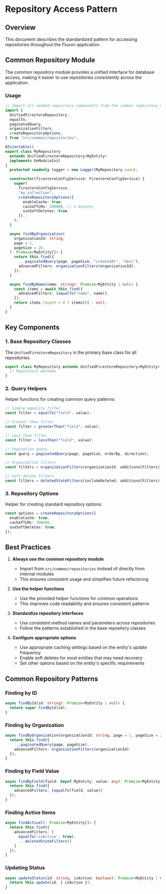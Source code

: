 # Repository Access Pattern

## Overview

This document describes the standardized pattern for accessing repositories throughout the Fluxori application.

## Common Repository Module

The common repository module provides a unified interface for database access, making it easier to use repositories consistently across the application.

### Usage

```typescript
// Import all needed repository components from the common repository module
import {
  UnifiedFirestoreRepository,
  equalTo,
  paginatedQuery,
  organizationFilters,
  createRepositoryOptions,
} from "src/common/repositories";

@Injectable()
export class MyRepository
  extends UnifiedFirestoreRepository<MyEntity>
  implements OnModuleInit
{
  protected readonly logger = new Logger(MyRepository.name);

  constructor(firestoreConfigService: FirestoreConfigService) {
    super(
      firestoreConfigService,
      "my_collection",
      createRepositoryOptions({
        enableCache: true,
        cacheTTLMs: 300000, // 5 minutes
        useSoftDeletes: true,
      }),
    );
  }

  async findByOrganization(
    organizationId: string,
    page = 1,
    pageSize = 20,
  ): Promise<MyEntity[]> {
    return this.find({
      ...paginatedQuery(page, pageSize, "createdAt", "desc"),
      advancedFilters: organizationFilters(organizationId),
    });
  }

  async findByName(name: string): Promise<MyEntity | null> {
    const items = await this.find({
      advancedFilters: [equalTo("name", name)],
    });
    return items.length > 0 ? items[0] : null;
  }
}
```

## Key Components

### 1. Base Repository Classes

The `UnifiedFirestoreRepository` is the primary base class for all repositories.

```typescript
export class MyRepository extends UnifiedFirestoreRepository<MyEntity> {
  // Repository methods
}
```

### 2. Query Helpers

Helper functions for creating common query patterns:

```typescript
// Simple equality filter
const filter = equalTo("field", value);

// Greater than filter
const filter = greaterThan("field", value);

// Less than filter
const filter = lessThan("field", value);

// Pagination query
const query = paginatedQuery(page, pageSize, orderBy, direction);

// Organization filters
const filters = organizationFilters(organizationId, additionalFilters);

// Soft-delete filters
const filters = deletedStateFilters(includeDeleted, additionalFilters);
```

### 3. Repository Options

Helper for creating standard repository options:

```typescript
const options = createRepositoryOptions({
  enableCache: true,
  cacheTTLMs: 300000,
  useSoftDeletes: true,
});
```

## Best Practices

1. **Always use the common repository module**

   - Import from `src/common/repositories` instead of directly from internal modules
   - This ensures consistent usage and simplifies future refactoring

2. **Use the helper functions**

   - Use the provided helper functions for common operations
   - This improves code readability and ensures consistent patterns

3. **Standardize repository interfaces**

   - Use consistent method names and parameters across repositories
   - Follow the patterns established in the base repository classes

4. **Configure appropriate options**
   - Use appropriate caching settings based on the entity's update frequency
   - Enable soft deletes for most entities that may need recovery
   - Set other options based on the entity's specific requirements

## Common Repository Patterns

### Finding by ID

```typescript
async findById(id: string): Promise<MyEntity | null> {
  return super.findById(id);
}
```

### Finding by Organization

```typescript
async findByOrganization(organizationId: string, page = 1, pageSize = 20): Promise<MyEntity[]> {
  return this.find({
    ...paginatedQuery(page, pageSize),
    advancedFilters: organizationFilters(organizationId)
  });
}
```

### Finding by Field Value

```typescript
async findByField(field: keyof MyEntity, value: any): Promise<MyEntity[]> {
  return this.find({
    advancedFilters: [equalTo(field, value)]
  });
}
```

### Finding Active Items

```typescript
async findActive(): Promise<MyEntity[]> {
  return this.find({
    advancedFilters: [
      equalTo('isActive', true),
      ...deletedStateFilters()
    ]
  });
}
```

### Updating Status

```typescript
async updateStatus(id: string, isActive: boolean): Promise<MyEntity | null> {
  return this.update(id, { isActive });
}
```
